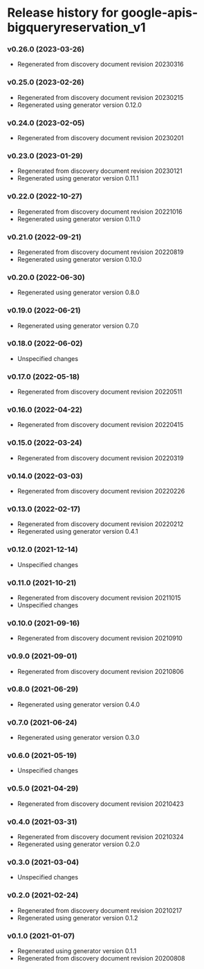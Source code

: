# Release history for google-apis-bigqueryreservation_v1

### v0.26.0 (2023-03-26)

* Regenerated from discovery document revision 20230316

### v0.25.0 (2023-02-26)

* Regenerated from discovery document revision 20230215
* Regenerated using generator version 0.12.0

### v0.24.0 (2023-02-05)

* Regenerated from discovery document revision 20230201

### v0.23.0 (2023-01-29)

* Regenerated from discovery document revision 20230121
* Regenerated using generator version 0.11.1

### v0.22.0 (2022-10-27)

* Regenerated from discovery document revision 20221016
* Regenerated using generator version 0.11.0

### v0.21.0 (2022-09-21)

* Regenerated from discovery document revision 20220819
* Regenerated using generator version 0.10.0

### v0.20.0 (2022-06-30)

* Regenerated using generator version 0.8.0

### v0.19.0 (2022-06-21)

* Regenerated using generator version 0.7.0

### v0.18.0 (2022-06-02)

* Unspecified changes

### v0.17.0 (2022-05-18)

* Regenerated from discovery document revision 20220511

### v0.16.0 (2022-04-22)

* Regenerated from discovery document revision 20220415

### v0.15.0 (2022-03-24)

* Regenerated from discovery document revision 20220319

### v0.14.0 (2022-03-03)

* Regenerated from discovery document revision 20220226

### v0.13.0 (2022-02-17)

* Regenerated from discovery document revision 20220212
* Regenerated using generator version 0.4.1

### v0.12.0 (2021-12-14)

* Unspecified changes

### v0.11.0 (2021-10-21)

* Regenerated from discovery document revision 20211015
* Unspecified changes

### v0.10.0 (2021-09-16)

* Regenerated from discovery document revision 20210910

### v0.9.0 (2021-09-01)

* Regenerated from discovery document revision 20210806

### v0.8.0 (2021-06-29)

* Regenerated using generator version 0.4.0

### v0.7.0 (2021-06-24)

* Regenerated using generator version 0.3.0

### v0.6.0 (2021-05-19)

* Unspecified changes

### v0.5.0 (2021-04-29)

* Regenerated from discovery document revision 20210423

### v0.4.0 (2021-03-31)

* Regenerated from discovery document revision 20210324
* Regenerated using generator version 0.2.0

### v0.3.0 (2021-03-04)

* Unspecified changes

### v0.2.0 (2021-02-24)

* Regenerated from discovery document revision 20210217
* Regenerated using generator version 0.1.2

### v0.1.0 (2021-01-07)

* Regenerated using generator version 0.1.1
* Regenerated from discovery document revision 20200808

